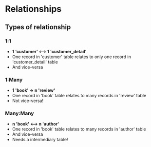 # Relationships

## Types of relationship

### 1:1

- **1 'customer' <--> 1 'customer_detail'**
- One record in 'customer' table relates to only one record in 'customer_detail' table
- And vice-versa

### 1:Many

- **1 'book' -> n 'review'**
- One record in 'book' table relates to many records in 'review' table
- Not vice-versa!

### Many:Many

- **n 'book' <--> n 'author'**
- One record in 'book' table relates to many records in 'author' table
- And vice-versa
- Needs a intermediary table!
